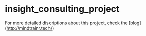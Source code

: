 # insight_consulting_project

For more detailed discriptions about this project, check the [blog] (http://mindtrainr.tech/)
